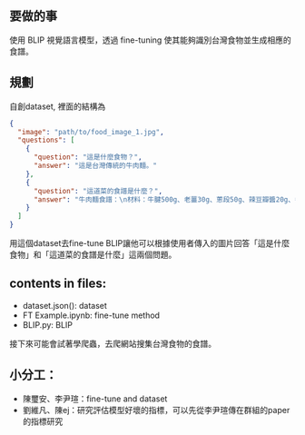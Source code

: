 ## 要做的事
使用 BLIP 視覺語言模型，透過 fine-tuning 使其能夠識別台灣食物並生成相應的食譜。

## 規劃
自創dataset, 裡面的結構為
```json
{
  "image": "path/to/food_image_1.jpg",
  "questions": [
    {
      "question": "這是什麼食物？",
      "answer": "這是台灣傳統的牛肉麵。"
    },
    {
      "question": "這道菜的食譜是什麼？",
      "answer": "牛肉麵食譜：\n材料：牛腱500g、老薑30g、蔥段50g、辣豆瓣醬20g、番茄1顆、八角1個、花椒10g、紅蔥頭4顆、麵條適量\n步驟：\n1. 牛腱切塊汆燙去血水\n2. 鍋中熱油爆香紅蔥頭、薑、蔥\n3. 加入辣豆瓣醬炒出香氣\n4. 加入牛肉塊拌炒\n5. 加入八角、花椒、番茄\n6. 加入熱水燉煮2小時\n7. 煮麵條，放入碗中，淋上湯和牛肉即可"
    }
  ]
}
```
用這個dataset去fine-tune BLIP讓他可以根據使用者傳入的圖片回答「這是什麼食物」和「這道菜的食譜是什麼」這兩個問題。

## contents in files: 
- dataset.json(): dataset
- FT Example.ipynb: fine-tune method
- BLIP.py: BLIP

接下來可能會試著學爬蟲，去爬網站搜集台灣食物的食譜。

## 小分工：
- 陳璽安、李尹瑄：fine-tune and dataset
- 劉維凡、陳ej：研究評估模型好壞的指標，可以先從李尹瑄傳在群組的paper的指標研究